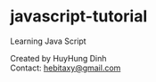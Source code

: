# javascript-tutorial
Learning Java Script

Created by HuyHung Dinh<br>
Contact: hebitaxy@gmail.com
